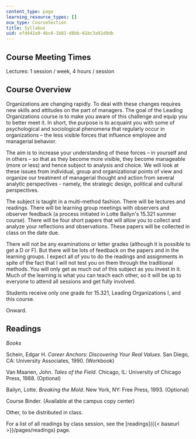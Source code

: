 ```yaml
---
content_type: page
learning_resource_types: []
ocw_type: CourseSection
title: Syllabus
uid: efd442a9-4bc6-1b81-d8bb-61bc3a91d9db
---
```


Course Meeting Times
--------------------

Lectures: 1 session / week, 4 hours / session

Course Overview
---------------

Organizations are changing rapidly. To deal with these changes requires new skills and attitudes on the part of managers. The goal of the Leading Organizations course is to make you aware of this challenge and equip you to better meet it. In short, the purpose is to acquaint you with some of psychological and sociological phenomena that regularly occur in organizations – the less visible forces that influence employee and managerial behavior.

The aim is to increase your understanding of these forces – in yourself and in others – so that as they become more visible, they become manageable (more or less) and hence subject to analysis and choice. We will look at these issues from individual, group and organizational points of view and organize our treatment of managerial thought and action from several analytic perspectives - namely, the strategic design, political and cultural perspectives.

The subject is taught in a multi-method fashion. There will be lectures and readings. There will be learning group meetings with observers and observer feedback (a process initiated in Lotte Bailyn's 15.321 summer course). There will be four short papers that will allow you to collect and analyze your reflections and observations. These papers will be collected in class on the date due.

There will not be any examinations or letter grades (although it is possible to get a D or F). But there will be lots of feedback on the papers and in the learning groups. I expect all of you to do the readings and assignments in spite of the fact that I will not test you on them through the traditional methods. You will only get as much out of this subject as you invest in it. Much of the learning is what you can teach each other, so it will be up to everyone to attend all sessions and get fully involved.

Students receive only one grade for 15.321, Leading Organizations I, and this course.

Onward.

Readings
--------

_Books_

Schein, Edgar H. _Career Anchors: Discovering Your Real Values_. San Diego, CA: University Associates, 1990. (Workbook)

Van Maanen, John. _Tales of the Field_. Chicago, IL: University of Chicago Press, 1988. (Optional)

Bailyn, Lotte. _Breaking the Mold_. New York, NY: Free Press, 1993. (Optional)

Course Binder. (Available at the campus copy center)

Other, to be distributed in class.

For a list of all readings by class session, see the [readings]({{< baseurl >}}/pages/readings) page.